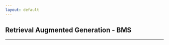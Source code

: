 ```yaml
---
layout: default
---
```


## Retrieval Augmented Generation - BMS

---


<html>
<head>
    <script>
        
        var video_list = null

    function displayData(data) {
        const dataContainer = document.getElementById('dataContainer');
        dataContainer.textContent = JSON.stringify(data, null, 2);
    }


        function send_request(){
            var query = document.getElementById('vid_search_query').value
               fetch('https://ansidd.eastus.cloudapp.azure.com:8000/rag_bms/?query='+query,{
                method : 'GET',
                headers : {
                    'Content-Type': 'application/json; charset=UTF-8'
                }
            }
        )
        .then(response => response.json())
        .then(function(response){
            console.log(response);
            displayData(response);

        })};

    </script>
</head>
<body>

<center>

<input type='text' id='vid_search_query' value='What is the mission of Bristol Myers Squibb?' style="width: 200px">
<button id='submit' onClick="send_request()">Search</button>
<br>
<br>
<div id="dataContainer">Loading data...</div>
</center>
</body>
</html>